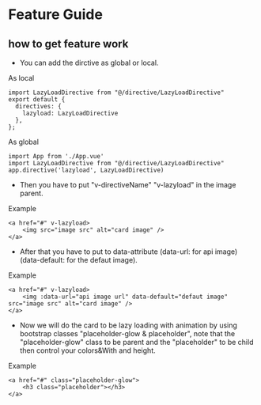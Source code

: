 # Feature Guide

## how to get feature work
- You can add the dirctive as global or local.

As local
```
import LazyLoadDirective from "@/directive/LazyLoadDirective"
export default {
  directives: {
    lazyload: LazyLoadDirective
  },
};
```

As global 

```
import App from './App.vue'
import LazyLoadDirective from "@/directive/LazyLoadDirective"
app.directive('lazyload', LazyLoadDirective)

```

- Then you have to put "v-directiveName" "v-lazyload" in the image parent.

Example
```
<a href="#" v-lazyload>
    <img src="image src" alt="card image" />
</a>
```

- After that you have to put to data-attribute (data-url: for api image) (data-default: for the defaut image).

Example
```
<a href="#" v-lazyload>
    <img :data-url="api image url" data-default="defaut image" src="image src" alt="card image" />
</a>
```

- Now we will do the card to be lazy loading with animation by using bootstrap classes "placeholder-glow & placeholder", note that the "placeholder-glow" class to be parent and the "placeholder" to be child then control your colors&With and height.

Example
```
<a href="#" class="placeholder-glow">
    <h3 class="placeholder"></h3>
</a>
```
